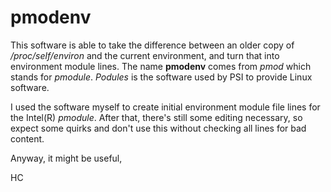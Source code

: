 # pmodenv

This software is able to take the difference between an older copy of */proc/self/environ* and the current environment, and turn that into environment module lines. The name **pmodenv** comes from *pmod* which stands for *pmodule*. *Podules* is the software used by PSI to provide Linux software.

I used the software myself to create initial environment module file lines for the Intel(R) *pmodule*. After that, there's still some editing necessary, so expect some quirks and don't use this without checking all lines for bad content.

Anyway, it might be useful,

HC
